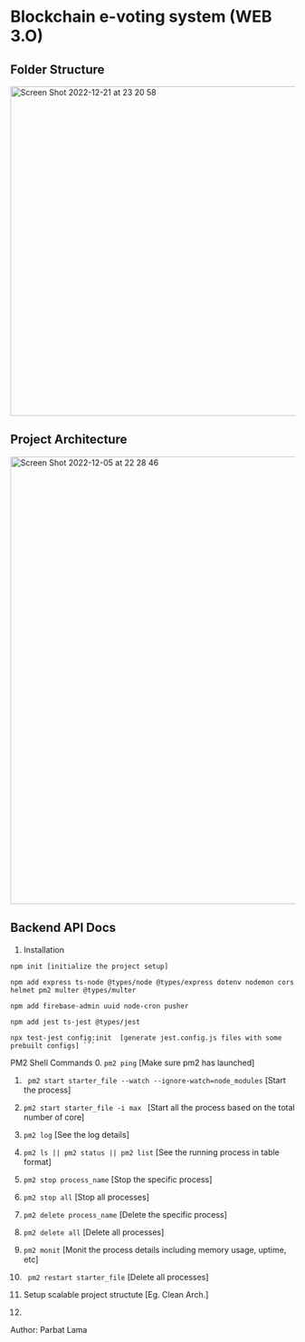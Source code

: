# Blockchain e-voting system (WEB 3.O)

## Folder Structure

<img width="581" alt="Screen Shot 2022-12-21 at 23 20 58" src="https://user-images.githubusercontent.com/64581460/208968847-c6feb4f7-1729-4bc5-8a87-f562c653f43b.png">



## Project Architecture
<img width="789" alt="Screen Shot 2022-12-05 at 22 28 46" src="https://user-images.githubusercontent.com/64581460/205693485-16e2a57b-e5d4-4f8a-8c16-4f237ac3d80b.png">




## Backend API Docs
  1. Installation

    npm init [initialize the project setup]
    
    npm add express ts-node @types/node @types/express dotenv nodemon cors helmet pm2 multer @types/multer 
    
    npm add firebase-admin uuid node-cron pusher
    
    npm add jest ts-jest @types/jest
    
    npx test-jest config:init  [generate jest.config.js files with some prebuilt configs] ```
   
   PM2 Shell Commands
   0. ``` pm2 ping ``` [Make sure pm2 has launched]
   1. ``` pm2 start starter_file --watch --ignore-watch=node_modules```    [Start the process]
   2. ``` pm2 start starter_file -i max  ``` [Start all the process based on the total number of core]
   2. ``` pm2 log ``` [See the log details]
   3. ``` pm2 ls || pm2 status || pm2 list ``` [See the running process in table format]
   4. ``` pm2 stop process_name ``` [Stop the specific process]
   5. ``` pm2 stop all ``` [Stop all processes]
   6. ``` pm2 delete process_name ``` [Delete the specific process]
   7. ``` pm2 delete all ``` [Delete all processes]
   8. ``` pm2 monit ``` [Monit the process details including memory usage, uptime, etc]
   7. ``` pm2 restart starter_file``` [Delete all processes]

  2. Setup scalable project structute [Eg. Clean Arch.]
  3.
  
  
Author: Parbat Lama
